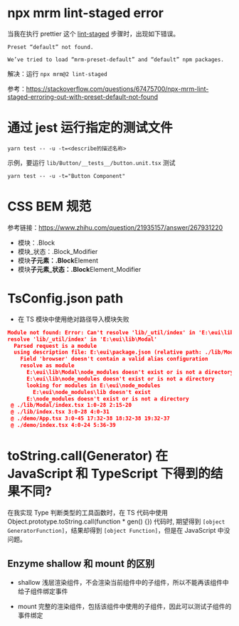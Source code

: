 # npx mrm lint-staged error

当我在执行 prettier 这个 [lint-staged](https://prettier.io/docs/en/precommit.html#option-1-lint-stagedhttpsgithubcomokonetlint-staged) 步骤时，出现如下错误。

```text
Preset “default” not found.

We’ve tried to load “mrm-preset-default” and “default” npm packages.
```

解决：运行 `npx mrm@2 lint-staged`

参考：https://stackoverflow.com/questions/67475700/npx-mrm-lint-staged-erroring-out-with-preset-default-not-found

# 通过 jest 运行指定的测试文件

```text
yarn test -- -u -t=<describe的描述名称>
```

示例，要运行 `lib/Button/__tests__/button.unit.tsx` 测试

```text
yarn test -- -u -t="Button Component"
```

# CSS BEM 规范

参考链接：https://www.zhihu.com/question/21935157/answer/267931220

- 模块：.Block
- 模块\_状态：.Block_Modifier
- 模块**子元素：.Block**Element
- 模块**子元素\_状态：.Block**Element_Modifier

# TsConfig.json path

- 在 TS 模块中使用绝对路径导入模块失败

```json
Module not found: Error: Can't resolve 'lib/_util/index' in 'E:\eui\lib\Modal'
resolve 'lib/_util/index' in 'E:\eui\lib\Modal'
  Parsed request is a module
  using description file: E:\eui\package.json (relative path: ./lib/Modal)
    Field 'browser' doesn't contain a valid alias configuration
    resolve as module
      E:\eui\lib\Modal\node_modules doesn't exist or is not a directory
      E:\eui\lib\node_modules doesn't exist or is not a directory
      looking for modules in E:\eui\node_modules
        E:\eui\node_modules\lib doesn't exist
      E:\node_modules doesn't exist or is not a directory
 @ ./lib/Modal/index.tsx 1:0-28 2:15-20
 @ ./lib/index.tsx 3:0-28 4:0-31
 @ ./demo/App.tsx 3:0-45 17:32-38 18:32-38 19:32-37
 @ ./demo/index.tsx 4:0-24 5:36-39
```

# toString.call(Generator) 在 JavaScript 和 TypeScript 下得到的结果不同?

在我实现 Type 判断类型的工具函数时，在 TS 代码中使用 Object.prototype.toString.call(function \* gen() {}) 代码时, 期望得到 `[object GeneratorFunction]`，结果却得到 `[object Function]`，但是在 JavaScript 中没问题。

## Enzyme shallow 和 mount 的区别

- shallow 浅层渲染组件，不会渲染当前组件中的子组件，所以不能再该组件中给子组件绑定事件

- mount 完整的渲染组件，包括该组件中使用的子组件，因此可以测试子组件的事件绑定
